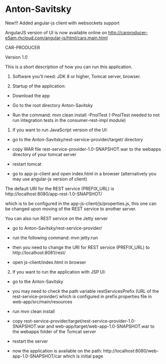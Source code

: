 # Anton-Savitsky

New!!! Added angular-js client with websockets support

AngularJS version of UI is now available online on http://carproducer-e5am.rhcloud.com/angular-js/html/cars.main.html

CAR-PRODUCER

Version 1.0

This is a short description of how you can run this application.

1. Software you'll need: JDK 8 or higher, Tomcat server, browser.

2. Startup of the application:

- Download the app

- Go to the root directory Anton-Savitsky

- Run the command: mvn clean install -PnoITest
(-PnoITest needed to not run integration tests in the consumer-rest-impl module)

1) If you want to run JavaScript version of the UI:

- go to the Anton-Savitsky/rest-service-provider/target/ directory

- copy WAR file rest-service-provider-1.0-SNAPSHOT.war to the webapps directory of your tomcat server

- restart tomcat

- go to app-js-client and open index.html in a browser (alternatively you may use angular-js version of client)

The default URI for the REST service (PREFIX_URL) is http://localhost:8080/app-rest-1.0-SNAPSHOT/

which is to be configured in the app-js-client/js/properties.js,
this one can be changed upon moving of the REST service to another server.

You can also run REST service on the Jetty server

- go to Anton-Savitsky/rest-service-provider/

- run the following command: mvn jetty:run

- then you need to change the URI for REST service (PREFIX_URL) to http://localhost:8081/rest/

- open js-client/index.html in browser

2) If you want to run the application with JSP UI:

- go to the Anton-Savitsky

- you may need to check the path variable restServicesPrefix (URL of the rest-service-provider) 
which is configured in prefix.properties file in web-app/src/main/resources

- run mvn clean install
 
- copy rest-service-provider/target/rest-service-provider-1.0-SNAPSHOT.war and 
web-app/target/web-app-1.0-SNAPSHOT.war to the webapps folder of the Tomcat server

- restart the server

- now the application is available on the path:
http://localhost:8080/web-app-1.0-SNAPSHOT/car which is initial page
